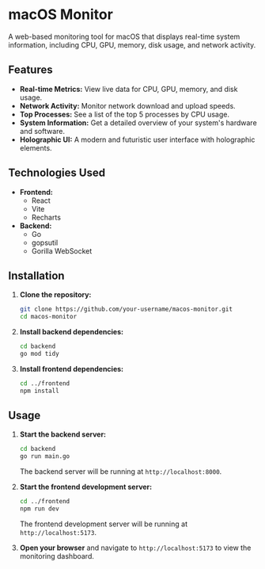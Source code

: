 # macOS Monitor

A web-based monitoring tool for macOS that displays real-time system information, including CPU, GPU, memory, disk usage, and network activity.

## Features

*   **Real-time Metrics:** View live data for CPU, GPU, memory, and disk usage.
*   **Network Activity:** Monitor network download and upload speeds.
*   **Top Processes:** See a list of the top 5 processes by CPU usage.
*   **System Information:** Get a detailed overview of your system's hardware and software.
*   **Holographic UI:** A modern and futuristic user interface with holographic elements.

## Technologies Used

*   **Frontend:**
    *   React
    *   Vite
    *   Recharts
*   **Backend:**
    *   Go
    *   gopsutil
    *   Gorilla WebSocket

## Installation

1.  **Clone the repository:**
    ```bash
    git clone https://github.com/your-username/macos-monitor.git
    cd macos-monitor
    ```

2.  **Install backend dependencies:**
    ```bash
    cd backend
    go mod tidy
    ```

3.  **Install frontend dependencies:**
    ```bash
    cd ../frontend
    npm install
    ```

## Usage

1.  **Start the backend server:**
    ```bash
    cd backend
    go run main.go
    ```
    The backend server will be running at `http://localhost:8000`.

2.  **Start the frontend development server:**
    ```bash
    cd ../frontend
    npm run dev
    ```
    The frontend development server will be running at `http://localhost:5173`.

3.  **Open your browser** and navigate to `http://localhost:5173` to view the monitoring dashboard.

